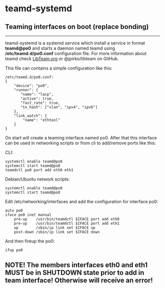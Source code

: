 # teamd-systemd
## Teaming interfaces on boot (replace bonding)
------------------------------------

teamd-systemd is a systemd service which install a service in format
**teamd@po0** and starts a daemon named teamd using **/etc/teamd.d/po0.conf**
configuration file.
For more information about teamd check [LibTeam.org](http://libteam.org/) or 
@jpirko/libteam on GitHub.

This file can contains a simple configuration like
this:

```
/etc/teamd.d/po0.conf:
{
    "device": "po0",
    "runner": {
       "name": "lacp",
       "active": true,
       "fast_rate": true,
       "tx_hash": ["vlan", "ipv4", "ipv6"] 
    },
    "link_watch": {
        "name": "ethtool"
    }
}
```

On start will create a teaming interface named po0. After that this 
interface can be used in networking scripts or from cli to 
add/remove ports like this:

CLI:
```
systemctl enable teamd@po0
systemctl start teamd@po0
teamdctl po0 port add eth0 eth1
```

Debian/Ubuntu network scripts:

```
systemctl enable teamd@po0
systemctl start teamd@po0
```

Edit /etc/networking/interfaces and add the configuration for interface po0:

```
auto po0
iface po0 inet manual
    pre-up    /usr/bin/teamdctl $IFACE port add eth0
    pre-up    /usr/bin/teamdctl $IFACE port add eth1
    up        /sbin/ip link set $IFACE up
    post-down /sbin/ip link set $IFACE down
```

And then fireup the po0:

```
ifup po0
```

## NOTE! The members interfaces eth0 and eth1 MUST be in SHUTDOWN state prior to add in team interface! Otherwise will receive an error!

